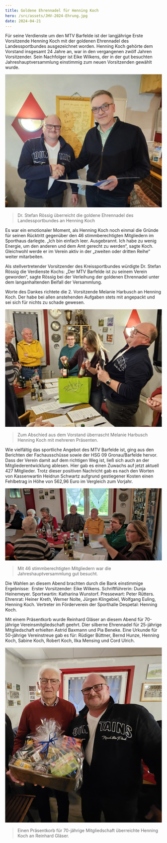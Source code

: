 ```yaml
---
title: Goldene Ehrennadel für Henning Koch
hero: /src/assets/JHV-2024-Ehrung.jpg
date: 2024-04-21
---
```


Für seine Verdienste um den MTV Barfelde ist der langjährige Erste Vorsitzende Henning Koch mit der goldenen Ehrennadel des Landessportbundes ausgezeichnet worden. Henning Koch gehörte dem Vorstand insgesamt 24 Jahre an, war in den vergangenen zwölf Jahren Vorsitzender. Sein Nachfolger ist Eike Wilkens, der in der gut besuchten Jahreshauptversammlung einstimmig zum neuen Vorsitzenden gewählt wurde.

![](/src/assets/JHV-2024-Ehrung.jpg)

> Dr. Stefan Rössig überreicht die goldene Ehrennadel des Landessportbundes an Henning Koch

Es war ein emotionaler Moment, als Henning Koch noch einmal die Gründe für seinen Rücktritt gegenüber den 46 stimmberechtigten Mitgliedern im Sporthaus darlegte. „Ich bin einfach leer. Ausgebrannt. Ich habe zu wenig Energie, um den anderen und dem Amt gerecht zu werden“, sagte Koch. Gleichwohl werde er im Verein aktiv in der „zweiten oder dritten Reihe“ weiter mitarbeiten.

Als stellvertretender Vorsitzender des Kreissportbundes würdigte Dr. Stefan Rössig die Verdienste Kochs: „Der MTV Barfelde ist zu seinem Verein geworden“, sagte Rössig bei der Verleihung der goldenen Ehrennadel unter dem langanhaltenden Beifall der Versammlung.

Worte des Dankes richtete die 2. Vorsitzende Melanie Harbusch an Henning Koch. Der habe bei allen anstehenden Aufgaben stets mit angepackt und sei sich für nichts zu schade gewesen.

![](/src/assets/JHV-2024-Geschenke.jpg)

> Zum Abschied aus dem Vorstand überrascht Melanie Harbusch Henning Koch mit mehreren Präsenten.

Wie vielfältig das sportliche Angebot des MTV Barfelde ist, ging aus den Berichten der Fachausschüsse sowie der HSG 09 Gronau/Barfelde hervor. Dass der Verein damit auf dem richtigen Weg ist, ließ sich auch an der Mitgliederentwicklung ablesen. Hier gab es einen Zuwachs auf jetzt aktuell 427 Mitglieder. Trotz dieser positiven Nachricht gab es nach den Worten von Kassenwartin Heidrun Schwartz aufgrund gestiegener Kosten einen Fehlbetrag in Höhe von 562,96 Euro im Vergleich zum Vorjahr.

![](/src/assets/JHV-2024-Versammlung.jpg)

> Mit 46 stimmberechtigten Mitgliedern war die Jahreshauptversammlung gut besucht.

Die Wahlen an diesem Abend brachten durch die Bank einstimmige Ergebnisse:  Erster Vorsitzender: Eike Wilkens. Schriftführerin: Dunja Heinemeyer. Sportwartin: Katharina Wunstorf. Pressewart: Peter Rütters. Ehrenrat: Heiner Kreth, Werner Nolte, Jürgen Klingebiel, Wolfgang Euling, Henning Koch. Vertreter im Förderverein der Sporthalle Despetal: Henning Koch.

Mit einem Präsentkorb wurde Reinhard Gläser an diesem Abend für 70-jährige Vereinsmitgliedschaft geehrt. Dier silberne Ehrennadel für 25-jährige Mitgliedschaft erhielten Astrid Baxmann und Pia Beneke. Eine Urkunde für 50-jährige Vereinstreue gab es für: Rüdiger Büttner, Bernd Hunze, Henning Koch, Sabine Koch, Robert Koch, Ilka Mensing und Cord Ulrich.

![](/src/assets/JHV-2024-Reinhard-Glaeser.jpg)

> Einen Präsentkorb für 70-jährige Mitgliedschaft überreichte Henning Koch an Reinhard Gläser.
